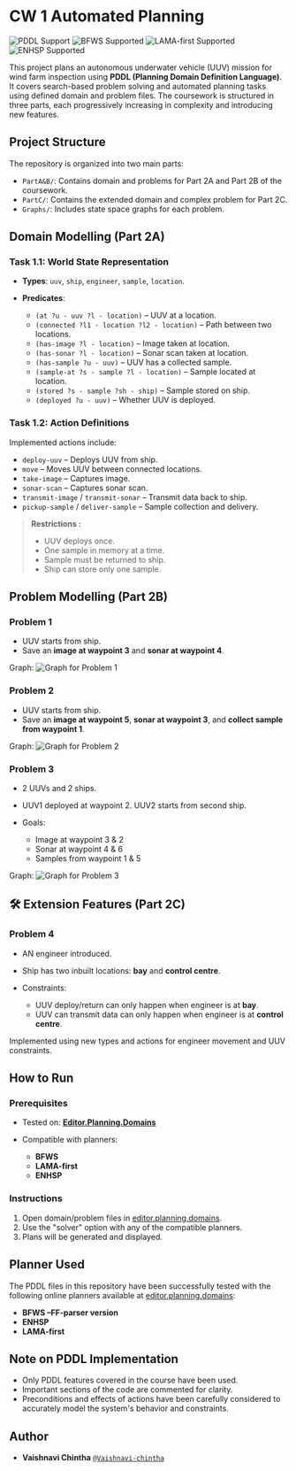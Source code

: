 # CW 1 Automated Planning
![PDDL Support](https://img.shields.io/badge/PDDL-2.1-blueviolet)
![BFWS Supported](https://img.shields.io/badge/Planner-BFWS-green)
![LAMA-first Supported](https://img.shields.io/badge/Planner-LAMA--first-blue)
![ENHSP Supported](https://img.shields.io/badge/Planner-ENHSP-orange)

This project plans an autonomous underwater vehicle (UUV) mission for wind farm inspection using **PDDL (Planning Domain Definition Language)**. It covers search-based problem solving and automated planning tasks using defined domain and problem files. The coursework is structured in three parts, each progressively increasing in complexity and introducing new features.

## Project Structure

The repository is organized into two main parts:

- `PartA&B/`: Contains domain and problems for Part 2A and Part 2B of the coursework.
- `PartC/`: Contains the extended domain and complex problem for Part 2C.
- `Graphs/`: Includes state space graphs for each problem.

## Domain Modelling (Part 2A)

### Task 1.1: World State Representation

- **Types**: `uuv`, `ship`, `engineer`, `sample`, `location`.
- **Predicates**:

  - `(at ?u - uuv ?l - location)` – UUV at a location.
  - `(connected ?l1 - location ?l2 - location)` – Path between two locations.
  - `(has-image ?l - location)` – Image taken at location.
  - `(has-sonar ?l - location)` – Sonar scan taken at location.
  - `(has-sample ?u - uuv)` – UUV has a collected sample.
  - `(sample-at ?s - sample ?l - location)` – Sample located at location.
  - `(stored ?s - sample ?sh - ship)` – Sample stored on ship.
  - `(deployed ?u - uuv)` – Whether UUV is deployed.

### Task 1.2: Action Definitions

Implemented actions include:

- `deploy-uuv` – Deploys UUV from ship.
- `move` – Moves UUV between connected locations.
- `take-image` – Captures image.
- `sonar-scan` – Captures sonar scan.
- `transmit-image` / `transmit-sonar` – Transmit data back to ship.
- `pickup-sample` / `deliver-sample` – Sample collection and delivery.

> **Restrictions :**
>
> - UUV deploys once.
> - One sample in memory at a time.
> - Sample must be returned to ship.
> - Ship can store only one sample.

## Problem Modelling (Part 2B)

### Problem 1

- UUV starts from ship.
- Save an **image at waypoint 3** and **sonar at waypoint 4**.

Graph:
![Graph for Problem 1](graphs/problem1.png)

### Problem 2

- UUV starts from ship.
- Save an **image at waypoint 5**, **sonar at waypoint 3**, and **collect sample from waypoint 1**.

Graph:
![Graph for Problem 2](graphs/problem2.png)

### Problem 3

- 2 UUVs and 2 ships.
- UUV1 deployed at waypoint 2. UUV2 starts from second ship.
- Goals:

  - Image at waypoint 3 & 2
  - Sonar at waypoint 4 & 6
  - Samples from waypoint 1 & 5

Graph:
![Graph for Problem 3](graphs/problem3.png)

## 🛠️ Extension Features (Part 2C)

### Problem 4

- AN engineer introduced.
- Ship has two inbuilt locations: **bay** and **control centre**.
- Constraints:

  - UUV deploy/return can only happen when engineer is at **bay**.
  - UUV can transmit data can only happen when engineer is at **control centre**.

Implemented using new types and actions for engineer movement and UUV constraints.

## How to Run

### Prerequisites

- Tested on: [**Editor.Planning.Domains**](https://editor.planning.domains)
- Compatible with planners:

  - **BFWS**
  - **LAMA-first**
  - **ENHSP**

### Instructions

1. Open domain/problem files in [editor.planning.domains](https://editor.planning.domains).
2. Use the "solver" option with any of the compatible planners.
3. Plans will be generated and displayed.

## Planner Used

The PDDL files in this repository have been successfully tested with the following online planners available at [editor.planning.domains](https://editor.planning.domains/):

- **BFWS –FF-parser version**
- **ENHSP**
- **LAMA-first**

## Note on PDDL Implementation

- Only PDDL features covered in the course have been used.
- Important sections of the code are commented for clarity.
- Preconditions and effects of actions have been carefully considered to accurately model the system's behavior and constraints.

## Author

- **Vaishnavi Chintha** [`@Vaishnavi-chintha`](https://github.com/Vaishnavi-chintha)
